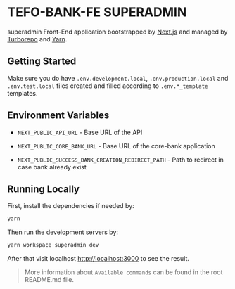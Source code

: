 # TEFO-BANK-FE SUPERADMIN

superadmin Front-End application bootstrapped by [Next.js](https://nextjs.org/) and managed by [Turborepo](https://turbo.build/repo) and [Yarn](https://yarnpkg.com/).

## Getting Started
Make sure you do have `.env.development.local`, `.env.production.local` and `.env.test.local` files created and filled according to `.env.*_template` templates.

## Environment Variables

- `NEXT_PUBLIC_API_URL` - Base URL of the API  

- `NEXT_PUBLIC_CORE_BANK_URL` - Base URL of the core-bank application  
- `NEXT_PUBLIC_SUCCESS_BANK_CREATION_REDIRECT_PATH` - Path to redirect in case bank already exist  

## Running Locally

First, install the dependencies if needed by:

```bash
yarn
```

Then run the development servers by:

```bash
yarn workspace superadmin dev
```

After that visit localhost [http://localhost:3000](http://localhost:3000) to see the result.

> More information about `Available commands` can be found in the root README.md file.
